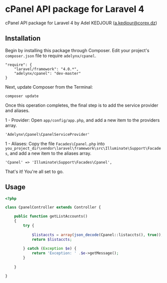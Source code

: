 cPanel API package for Laravel 4
======

cPanel API package for Laravel 4 by Adel KEDJOUR (a.kedjour@corex.dz) 


## Installation

Begin by installing this package through Composer. Edit your project's `composer.json` file to require `adelynx/cpanel`.

    "require": {
  		"laravel/framework": "4.0.*",
		"adelynx/cpanel": "dev-master"
	}

Next, update Composer from the Terminal:

    composer update

Once this operation completes, the final step is to add the service provider and aliases. 

1 - Provider: Open `app/config/app.php`, and add a new item to the providers array.

    'Adelynx\Cpanel\CpanelServiceProvider'

1 - Aliases: Copy the file `Facades\Cpanel.php` into `you_project_dir\vendor\laravel\framework\src\Illuminate\Support\Facades`, and add a new item to the aliases array.

    'Cpanel' => 'Illuminate\Support\Facades\Cpanel',
	
That's it! You're all set to go.

## Usage

```php
<?php

class CpanelController extends Controller {

	public function getListAccounts()
	{        
        try {
		
			$listaccts = array(json_decode(Cpanel::listaccts(), true));
            return $listaccts;
			
        } catch (Exception $e) {
            return 'Exception: ' .$e->getMessage();
        }		
        
	}

}
```

